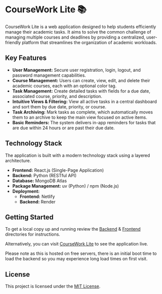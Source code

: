 # CourseWork Lite 📚

CourseWork Lite is a web application designed to help students efficiently manage their academic tasks. It aims to solve the common challenge of managing multiple courses and deadlines by providing a centralized, user-friendly platform that streamlines the organization of academic workloads.

## Key Features

  * **User Management:** Secure user registration, login, logout, and password management capabilities.
  * **Course Management:** Users can create, view, edit, and delete their academic courses, each with an optional color tag.
  * **Task Management:** Create detailed tasks with fields for a due date, associated course, priority, and description.
  * **Intuitive Views & Filtering:** View all active tasks in a central dashboard and sort them by due date, priority, or course.
  * **Task Archiving:** Mark tasks as complete, which automatically moves them to an archive to keep the main view focused on active items.
  * **Basic Reminders:** The system delivers in-app reminders for tasks that are due within 24 hours or are past their due date.

## Technology Stack

The application is built with a modern technology stack using a layered architecture.

  * **Frontend:** React.js (Single-Page Application)
  * **Backend:** Python (RESTful API)
  * **Database:** MongoDB Atlas
  * **Package Management:** uv (Python) / npm (Node.js)
  * **Deployment:**
      * **Frontend:** Netlify
      * **Backend:** Render

## Getting Started

To get a local copy up and running review the [Backend](https://github.com/SlyyJavii/CourseWork-Lite/tree/main/backend) & [Frontend](https://github.com/SlyyJavii/CourseWork-Lite/tree/main/frontend) directories for instructions.

Alternatively, you can visit [CourseWork Lite](https://courseworklite.netlify.app) to see the application live.

Please note as this is hosted on free servers, there is an initial boot time to load the backend so you may experience long load times on first visit.

## License

This project is licensed under the [MIT License](LICENSE).
